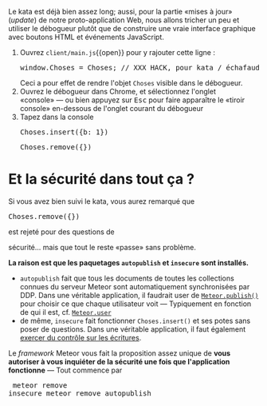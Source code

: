 Le kata est déjà bien assez long; aussi, pour la partie «mises à jour»
(*update*) de notre proto-application Web, nous allons tricher un peu
et utiliser le débogueur plutôt que de construire une vraie interface
graphique avec boutons HTML et événements JavaScript.

1. Ouvrez `client/main.js`{{open}} pour y rajouter cette ligne :<pre class="file" data-filename="client/main.js" data-target="append">
   window.Choses = Choses;  // XXX HACK, pour kata / échafaudage seulement
   </pre>Ceci a pour effet de rendre l'objet `Choses` visible dans le débogueur.
1. Ouvrez le débogueur dans Chrome, et sélectionnez l'onglet
   «console» — ou bien appuyez sur <kbd>Esc</kbd> pour faire
   apparaître le «tiroir console» en-dessous de l'onglet courant du débogueur
1. Tapez dans la console <pre class="file" data-target="clipboard">Choses.insert({b: 1})
</pre><pre class="file" data-target="clipboard">Choses.remove({})
</pre>

# Et la sécurité dans tout ça ?

Si vous avez bien suivi le kata, vous aurez remarqué que
<pre>Choses.remove({})</pre> est rejeté pour des questions de
sécurité... mais que tout le reste «passe» sans problème.

**La raison est que les paquetages `autopublish` et `insecure` sont installés.**
- `autopublish` fait que tous les documents de toutes les collections
  connues du serveur Meteor sont automatiquement synchronisées par
  DDP. Dans une véritable application, il faudrait user de
  [`Meteor.publish()`](https://docs.meteor.com/api/pubsub.html) pour
  choisir ce que chaque utilisateur voit — Typiquement en fonction de
  qui il est, cf. [`Meteor.user`](https://docs.meteor.com/api/accounts.html#Meteor-user)
- de même, `insecure` fait fonctionner `Choses.insert()` et ses potes
  sans poser de questions. Dans une véritable application, il faut
  également [exercer du contrôle sur les
  écritures](https://www.meteor.com/tutorials/blaze/security-with-methods).

Le *framework* Meteor vous fait la proposition assez unique de **vous
autoriser à vous inquiéter de la sécurité une fois que l'application
fonctionne** — Tout commence par<pre>
meteor remove insecure
meteor remove autopublish
</pre>
